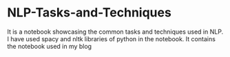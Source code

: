 # NLP-Tasks-and-Techniques
It is a notebook showcasing the common tasks and techniques used in NLP. I have used spacy and nltk libraries of python in the notebook. It contains the notebook used in my blog
